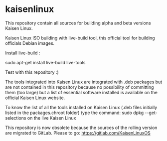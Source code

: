 # kaisenlinux

This repository contain all sources for building alpha and beta versions Kaisen Linux. 

Kaisen Linux ISO building with live-build tool, this official tool for building officials Debian images.

Install live-build :

sudo apt-get install live-build live-tools 

Test with this repository :)

The tools integrated into Kaisen Linux are integrated with .deb packages but are not contained in this repository because no possibility of committing them (too large) but a list of essential software installed is available on the official Kaisen Linux website.

To know the list of all the tools installed on Kaisen Linux (.deb files initially listed in the packages.chroot folder) type the command: sudo dpkg --get-selections on the live Kaisen Linux

This repository is now obsolete because the sources of the rolling version are migrated to GitLab. Please to go: https://gitlab.com/KaisenLinuxOS
